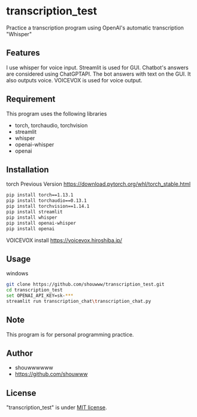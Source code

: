 # transcription_test

Practice a transcription program using OpenAI's automatic transcription "Whisper"

## Features

I use whisper for voice input.
Streamlit is used for GUI.
Chatbot's answers are considered using ChatGPTAPI.
The bot answers with text on the GUI. It also outputs voice. VOICEVOX is used for voice output.

## Requirement

This program uses the following libraries

* torch, torchaudio, torchvision
* streamlit
* whisper
* openai-whisper
* openai

## Installation

torch Previous Version <https://download.pytorch.org/whl/torch_stable.html>

```bash
pip install torch==1.13.1
pip install torchaudio==0.13.1
pip install torchvision==1.14.1
pip install streamlit
pip install whisper
pip install openai-whisper
pip install openai
```

VOICEVOX install
<https://voicevox.hiroshiba.jp/>

## Usage

windows

```bash
git clone https://github.com/shouwww/transcription_test.git
cd transcription_test
set OPENAI_API_KEY=sk-***
streamlit run transcription_chat\transcription_chat.py
```

## Note

This program is for personal programming practice.

## Author

* shouwwwwww
* <https://github.com/shouwww>

## License

"transcription_test" is under [MIT license](https://en.wikipedia.org/wiki/MIT_License).
